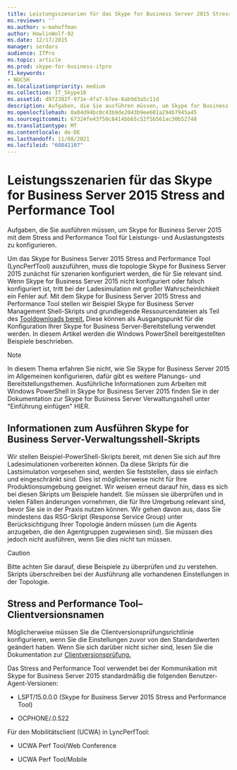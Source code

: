 ```yaml
---
title: Leistungsszenarien für das Skype for Business Server 2015 Stress and Performance Tool
ms.reviewer: ''
ms.author: v-mahoffman
author: HowlinWolf-92
ms.date: 12/17/2015
manager: serdars
audience: ITPro
ms.topic: article
ms.prod: skype-for-business-itpro
f1.keywords:
- NOCSH
ms.localizationpriority: medium
ms.collection: IT_Skype16
ms.assetid: d972382f-971e-4fa7-b7ee-8ab9d3a5c11d
description: Aufgaben, die Sie ausführen müssen, um Skype for Business Server 2015 mit dem Stress and Performance Tool für Leistungs- und Auslastungstests zu konfigurieren.
ms.openlocfilehash: 0a04d94bc0c43b9de2043b9ee601a294b7945a45
ms.sourcegitcommit: 67324fe43f50c8414bb65c52f5b561ac30b52748
ms.translationtype: MT
ms.contentlocale: de-DE
ms.lasthandoff: 11/08/2021
ms.locfileid: "60841107"
---
```

# <a name="performance-scenarios-for-the-skype-for-business-server-2015-stress-and-performance-tool"></a>Leistungsszenarien für das Skype for Business Server 2015 Stress and Performance Tool
 
Aufgaben, die Sie ausführen müssen, um Skype for Business Server 2015 mit dem Stress and Performance Tool für Leistungs- und Auslastungstests zu konfigurieren.
  
Um das Skype for Business Server 2015 Stress and Performance Tool (LyncPerfTool) auszuführen, muss die topologie Skype for Business Server 2015 zunächst für szenarien konfiguriert werden, die für Sie relevant sind. Wenn Skype for Business Server 2015 nicht konfiguriert oder falsch konfiguriert ist, tritt bei der Ladesimulation mit großer Wahrscheinlichkeit ein Fehler auf. Mit dem Skype for Business Server 2015 Stress and Performance Tool stellen wir Beispiel Skype for Business Server Management Shell-Skripts und grundlegende Ressourcendateien als Teil des [Tooldownloads bereit.](https://www.microsoft.com/download/details.aspx?id=50367) Diese können als Ausgangspunkt für die Konfiguration Ihrer Skype for Business Server-Bereitstellung verwendet werden. In diesem Artikel werden die Windows PowerShell bereitgestellten Beispiele beschrieben.
  
> [!NOTE]
> In diesem Thema erfahren Sie nicht, wie Sie Skype for Business Server 2015 im Allgemeinen konfigurieren, dafür gibt es weitere Planungs- und Bereitstellungsthemen. Ausführliche Informationen zum Arbeiten mit Windows PowerShell in Skype for Business Server 2015 finden Sie in der Dokumentation zur Skype for Business Server Verwaltungsshell unter "Einführung einfügen" HIER. 
  
## <a name="about-running-skype-for-business-server-management-shell-scripts"></a>Informationen zum Ausführen Skype for Business Server-Verwaltungsshell-Skripts

Wir stellen Beispiel-PowerShell-Skripts bereit, mit denen Sie sich auf Ihre Ladesimulationen vorbereiten können. Da diese Skripts für die Lastsimulation vorgesehen sind, werden Sie feststellen, dass sie einfach und eingeschränkt sind. Dies ist möglicherweise nicht für Ihre Produktionsumgebung geeignet. Wir weisen erneut darauf hin, dass es sich bei diesen Skripts um Beispiele handelt. Sie müssen sie überprüfen und in vielen Fällen änderungen vornehmen, die für Ihre Umgebung relevant sind, bevor Sie sie in der Praxis nutzen können. Wir gehen davon aus, dass Sie mindestens das RSG-Skript (Response Service Group) unter Berücksichtigung Ihrer Topologie ändern müssen (um die Agents anzugeben, die den Agentgruppen zugewiesen sind). Sie müssen dies jedoch nicht ausführen, wenn Sie dies nicht tun müssen.
  
> [!CAUTION]
> Bitte achten Sie darauf, diese Beispiele zu überprüfen und zu verstehen. Skripts überschreiben bei der Ausführung alle vorhandenen Einstellungen in der Topologie. 
  
## <a name="stress-and-performance-tool-client-version-names"></a>Stress and Performance Tool– Clientversionsnamen

Möglicherweise müssen Sie die Clientversionsprüfungsrichtlinie konfigurieren, wenn Sie die Einstellungen zuvor von den Standardwerten geändert haben. Wenn Sie sich darüber nicht sicher sind, lesen Sie die Dokumentation zur [Clientversionsprüfung.](/previous-versions/office/lync-server-2013/lync-server-2013-view-client-version-policy-rules)
  
Das Stress and Performance Tool verwendet bei der Kommunikation mit Skype for Business Server 2015 standardmäßig die folgenden Benutzer-Agent-Versionen:
  
- LSPT/15.0.0.0 (Skype for Business Server 2015 Stress and Performance Tool)
    
- OCPHONE/.0.522
    
Für den Mobilitätsclient (UCWA) in LyncPerfTool:
  
- UCWA Perf Tool/Web Conference
    
- UCWA Perf Tool/Mobile
